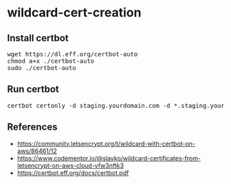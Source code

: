 # wildcard-cert-creation

## Install certbot
<pre>
wget https://dl.eff.org/certbot-auto
chmod a+x ./certbot-auto
sudo ./certbot-auto
</pre>

## Run certbot
<pre>
certbot certonly -d staging.yourdomain.com -d *.staging.yourdomain.com --dns-route53 --logs-dir ~/letsencrypt/log/ --config-dir ~/letsencrypt/config/ --work-dir /home/username/letsencrypt/work/ -m git@voronenko.info --agree-tos --non-interactive --server https://acme-v02.api.letsencrypt.org/directory
</pre>

## References

* https://community.letsencrypt.org/t/wildcard-with-certbot-on-aws/86461/12
* https://www.codementor.io/@slavko/wildcard-certificates-from-letsencrypt-on-aws-cloud-vfw3nftk3
* https://certbot.eff.org/docs/certbot.pdf
